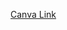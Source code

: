 [Canva Link](https://www.canva.com/design/DAGpFPI9Jcc/oWXkPwyponP242s8IqYgSQ/edit?utm_content=DAGpFPI9Jcc&utm_campaign=designshare&utm_medium=link2&utm_source=sharebutton)